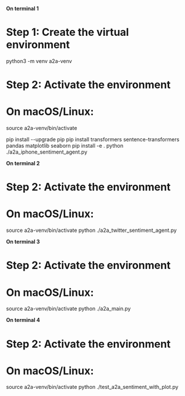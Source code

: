 

**On terminal 1**
# Step 1: Create the virtual environment
python3 -m venv a2a-venv

# Step 2: Activate the environment
# On macOS/Linux:
source a2a-venv/bin/activate
  
  
  pip install --upgrade pip
  pip install transformers sentence-transformers pandas matplotlib seaborn
  pip install -e .
  python ./a2a_iphone_sentiment_agent.py


**On terminal 2**
# Step 2: Activate the environment
# On macOS/Linux:
source a2a-venv/bin/activate
python ./a2a_twitter_sentiment_agent.py

**On terminal 3**
# Step 2: Activate the environment
# On macOS/Linux:
source a2a-venv/bin/activate
python ./a2a_main.py

**On terminal 4**
# Step 2: Activate the environment
# On macOS/Linux:
source a2a-venv/bin/activate
python ./test_a2a_sentiment_with_plot.py



  
